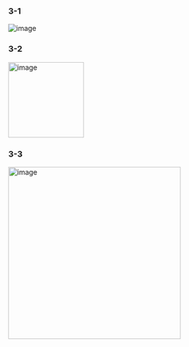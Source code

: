 
### 3-1
![image](https://github.com/kong68/Comento_Back-end/assets/74444856/8cd95473-f224-4bce-ae21-0bdb433f9a0e)

### 3-2
<img width="152" alt="image" src="https://github.com/kong68/Comento_Back-end/assets/74444856/2b3fefd1-99a6-448e-a176-c07d1c392b3d">

### 3-3
<img width="347" alt="image" src="https://github.com/kong68/Comento_Back-end/assets/74444856/d5478d8a-f635-4592-bc13-21389a2c88dd">
